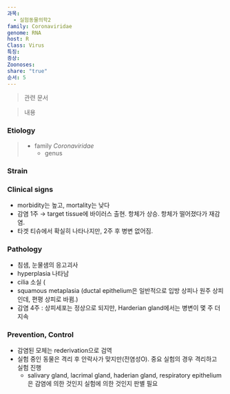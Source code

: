 ```yaml
---
과목:
  - 실험동물의학2
family: Coronaviridae
genome: RNA
host: R
Class: Virus
특징: 
증상: 
Zoonoses: 
share: "true"
순서: 5
---
```

> 관련 문서



> 내용

### Etiology
> - family *Coronaviridae*
> 	- genus 

### Strain


### Clinical signs
- morbidity는 높고, mortality는 낮다
- 감염 1주 → target tissue에 바이러스 출현. 항체가 상승. 항체가 떨어졌다가 재감염.
- 타겟 티슈에서 확실히 나타나지만, 2주 후 병변 없어짐.
### Pathology
- 침샘, 눈물샘의 응고괴사
- hyperplasia 나타남
- cilia 소실 (
- squamous metaplasia (ductal epithelium은 일반적으로 입방 상피나 원주 상피인데, 편평 상피로 바뀜.)
- 감염 4주 : 상피세포는 정상으로 되지만, Harderian gland에서는 병변이 몇 주 더 지속

### Prevention, Control
- 감염된 모체는 rederivation으로 검역
- 실험 중인 동물은 격리 후 안락사가 맞지만(전염성O). 중요 실험의 경우 격리하고 실험 진행
	- salivary gland, lacrimal gland, haderian gland, respiratory epithelium은 감염에 의한 것인지 실험에 의한 것인지 판별 필요

